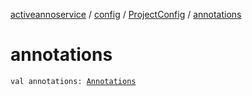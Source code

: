 [activeannoservice](../../index.md) / [config](../index.md) / [ProjectConfig](index.md) / [annotations](./annotations.md)

# annotations

`val annotations: `[`Annotations`](../-annotations/index.md)